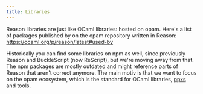 ```yaml
---
title: Libraries
---
```


Reason libraries are just like OCaml libraries: hosted on opam. Here's a list of packages published by on the opam repository written in Reason: https://ocaml.org/p/reason/latest#used-by

Historically you can find some libraries on npm as well, since previously Reason and BuckleScript (now ReScript), but we're moving away from that. The npm packages are mostly outdated and might reference parts of Reason that aren't correct anymore. The main motiv is that we want to focus on the opam ecosystem, which is the standard for OCaml libraries, [ppxs](https://tarides.com/blog/2019-05-09-an-introduction-to-ocaml-ppx-ecosystem/) and tools.
